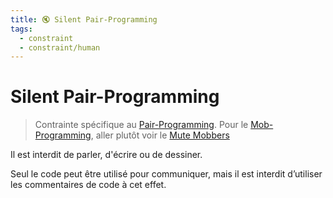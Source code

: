 ```yaml
---
title: 🔇 Silent Pair-Programming
tags:
  - constraint
  - constraint/human
---
```


# Silent Pair-Programming

> Contrainte spécifique au [Pair-Programming](index.md).
> Pour le [Mob-Programming](../mob-programming/index.md), aller plutôt voir
> le [Mute Mobbers](../mob-programming/mute-mobbers.md)

Il est interdit de parler, d'écrire ou de dessiner.

Seul le code peut être utilisé pour communiquer, mais il est interdit d’utiliser les commentaires de code à cet effet.